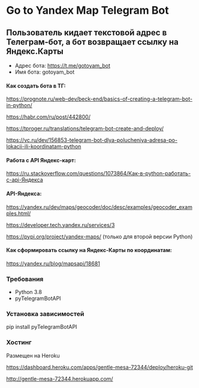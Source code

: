 # Go to Yandex Map Telegram Bot
## Пользователь кидает текстовой адрес в Телеграм-бот, а бот возвращает ссылку на Яндекс.Карты

- Адрес бота: https://t.me/gotoyam_bot
- Имя бота: gotoyam_bot

#### Как создать бота в ТГ:

https://prognote.ru/web-dev/beck-end/basics-of-creating-a-telegram-bot-in-python/

https://habr.com/ru/post/442800/

https://tproger.ru/translations/telegram-bot-create-and-deploy/

https://vc.ru/dev/156853-telegram-bot-dlya-polucheniya-adresa-po-lokacii-ili-koordinatam-python

#### Работа с API Яндекс-карт:

https://ru.stackoverflow.com/questions/1073864/Как-в-python-работать-с-api-Яндекса

#### API-Яндекса:

https://yandex.ru/dev/maps/geocoder/doc/desc/examples/geocoder_examples.html/

https://developer.tech.yandex.ru/services/3

https://pypi.org/project/yandex-maps/ (только для второй версии Python)

#### Как сформировать ссылку на Яндекс-Карты по координатам:

https://yandex.ru/blog/mapsapi/18681

### Требования

- Python 3.8
- pyTelegramBotAPI

### Установка зависимостей

pip install pyTelegramBotAPI

### Хостинг

Размещен на Heroku

https://dashboard.heroku.com/apps/gentle-mesa-72344/deploy/heroku-git

http://gentle-mesa-72344.herokuapp.com/
